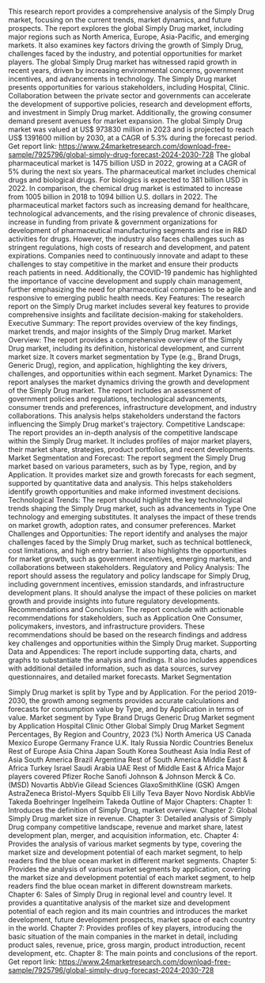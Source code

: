 This research report provides a comprehensive analysis of the Simply Drug market, focusing on the current trends, market dynamics, and future prospects. The report explores the global Simply Drug market, including major regions such as North America, Europe, Asia-Pacific, and emerging markets. It also examines key factors driving the growth of Simply Drug, challenges faced by the industry, and potential opportunities for market players.
The global Simply Drug market has witnessed rapid growth in recent years, driven by increasing environmental concerns, government incentives, and advancements in technology. The Simply Drug market presents opportunities for various stakeholders, including Hospital, Clinic. Collaboration between the private sector and governments can accelerate the development of supportive policies, research and development efforts, and investment in Simply Drug market. Additionally, the growing consumer demand present avenues for market expansion.
The global Simply Drug market was valued at US$ 973830 million in 2023 and is projected to reach US$ 1391600 million by 2030, at a CAGR of 5.3% during the forecast period.
Get report link: https://www.24marketresearch.com/download-free-sample/7925796/global-simply-drug-forecast-2024-2030-728
The global pharmaceutical market is 1475 billion USD in 2022, growing at a CAGR of 5% during the next six years. The pharmaceutical market includes chemical drugs and biological drugs. For biologics is expected to 381 billion USD in 2022. In comparison, the chemical drug market is estimated to increase from 1005 billion in 2018 to 1094 billion U.S. dollars in 2022. The pharmaceutical market factors such as increasing demand for healthcare, technological advancements, and the rising prevalence of chronic diseases, increase in funding from private & government organizations for development of pharmaceutical manufacturing segments and rise in R&D activities for drugs. However, the industry also faces challenges such as stringent regulations, high costs of research and development, and patent expirations. Companies need to continuously innovate and adapt to these challenges to stay competitive in the market and ensure their products reach patients in need. Additionally, the COVID-19 pandemic has highlighted the importance of vaccine development and supply chain management, further emphasizing the need for pharmaceutical companies to be agile and responsive to emerging public health needs.
Key Features:
The research report on the Simply Drug market includes several key features to provide comprehensive insights and facilitate decision-making for stakeholders.
Executive Summary: The report provides overview of the key findings, market trends, and major insights of the Simply Drug market.
Market Overview: The report provides a comprehensive overview of the Simply Drug market, including its definition, historical development, and current market size. It covers market segmentation by Type (e.g., Brand Drugs, Generic Drug), region, and application, highlighting the key drivers, challenges, and opportunities within each segment.
Market Dynamics: The report analyses the market dynamics driving the growth and development of the Simply Drug market. The report includes an assessment of government policies and regulations, technological advancements, consumer trends and preferences, infrastructure development, and industry collaborations. This analysis helps stakeholders understand the factors influencing the Simply Drug market's trajectory.
Competitive Landscape: The report provides an in-depth analysis of the competitive landscape within the Simply Drug market. It includes profiles of major market players, their market share, strategies, product portfolios, and recent developments.
Market Segmentation and Forecast: The report segment the Simply Drug market based on various parameters, such as by Type, region, and by Application. It provides market size and growth forecasts for each segment, supported by quantitative data and analysis. This helps stakeholders identify growth opportunities and make informed investment decisions.
Technological Trends: The report should highlight the key technological trends shaping the Simply Drug market, such as advancements in Type One technology and emerging substitutes. It analyses the impact of these trends on market growth, adoption rates, and consumer preferences.
Market Challenges and Opportunities: The report identify and analyses the major challenges faced by the Simply Drug market, such as technical bottleneck, cost limitations, and high entry barrier. It also highlights the opportunities for market growth, such as government incentives, emerging markets, and collaborations between stakeholders.
Regulatory and Policy Analysis: The report should assess the regulatory and policy landscape for Simply Drug, including government incentives, emission standards, and infrastructure development plans. It should analyse the impact of these policies on market growth and provide insights into future regulatory developments.
Recommendations and Conclusion: The report conclude with actionable recommendations for stakeholders, such as Application One Consumer, policymakers, investors, and infrastructure providers. These recommendations should be based on the research findings and address key challenges and opportunities within the Simply Drug market.
Supporting Data and Appendices: The report include supporting data, charts, and graphs to substantiate the analysis and findings. It also includes appendices with additional detailed information, such as data sources, survey questionnaires, and detailed market forecasts.
Market Segmentation

Simply Drug market is split by Type and by Application. For the period 2019-2030, the growth among segments provides accurate calculations and forecasts for consumption value by Type, and by Application in terms of value.
Market segment by Type
Brand Drugs
Generic Drug
Market segment by Application
Hospital
Clinic
Other
Global Simply Drug Market Segment Percentages, By Region and Country, 2023 (%)
North America
US
Canada
Mexico
Europe
Germany
France
U.K.
Italy
Russia
Nordic Countries
Benelux
Rest of Europe
Asia
China
Japan
South Korea
Southeast Asia
India
Rest of Asia
South America
Brazil
Argentina
Rest of South America
Middle East & Africa
Turkey
Israel
Saudi Arabia
UAE
Rest of Middle East & Africa
Major players covered
Pfizer
Roche
Sanofi
Johnson & Johnson
Merck & Co. (MSD)
Novartis
AbbVie
Gilead Sciences
GlaxoSmithKline (GSK)
Amgen
AstraZeneca
Bristol-Myers Squibb
Eli Lilly
Teva
Bayer
Novo Nordisk
AbbVie
Takeda
Boehringer Ingelheim
Takeda
Outline of Major Chapters:
Chapter 1: Introduces the definition of Simply Drug, market overview.
Chapter 2: Global Simply Drug market size in revenue.
Chapter 3: Detailed analysis of Simply Drug company competitive landscape, revenue and market share, latest development plan, merger, and acquisition information, etc.
Chapter 4: Provides the analysis of various market segments by type, covering the market size and development potential of each market segment, to help readers find the blue ocean market in different market segments.
Chapter 5: Provides the analysis of various market segments by application, covering the market size and development potential of each market segment, to help readers find the blue ocean market in different downstream markets.
Chapter 6: Sales of Simply Drug in regional level and country level. It provides a quantitative analysis of the market size and development potential of each region and its main countries and introduces the market development, future development prospects, market space of each country in the world.
Chapter 7: Provides profiles of key players, introducing the basic situation of the main companies in the market in detail, including product sales, revenue, price, gross margin, product introduction, recent development, etc.
Chapter 8: The main points and conclusions of the report.
Get report link: https://www.24marketresearch.com/download-free-sample/7925796/global-simply-drug-forecast-2024-2030-728
